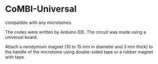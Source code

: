 # CoMBI-Universal
compatible with any microtomes.

The codes were written by Arduino IDE. The circuit was made using a universal board.

Attach a neodymium magnet (10 to 15 mm in diameter and 3 mm thick) to the handle of the microtome using double-sided tape or a rubber magnet with tape.
